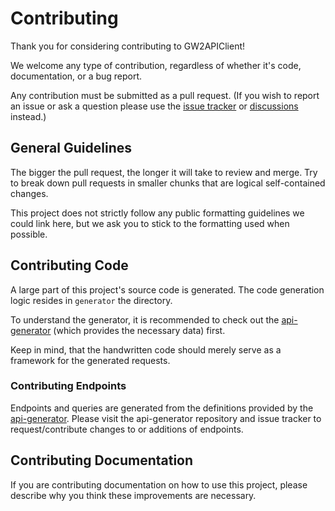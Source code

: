# Contributing

Thank you for considering contributing to GW2APIClient!

We welcome any type of contribution, regardless of whether it's code,
documentation, or a bug report.

Any contribution must be submitted as a pull request. (If you wish to report an
issue or ask a question please use the [issue tracker](https://github.com/GW2ToolBelt/GW2APIClient/issues)
or [discussions](https://github.com/GW2ToolBelt/GW2APIClient/discussions) instead.)


## General Guidelines

The bigger the pull request, the longer it will take to review and merge. Try to
break down pull requests in smaller chunks that are logical self-contained
changes.

This project does not strictly follow any public formatting guidelines we could
link here, but we ask you to stick to the formatting used when possible.


## Contributing Code

A large part of this project's source code is generated. The code generation
logic resides in `generator` the directory.

To understand the generator, it is recommended to check out the [api-generator](https://github.com/GW2ToolBelt/api-generator)
(which provides the necessary data) first.

Keep in mind, that the handwritten code should merely serve as a framework for
the generated requests.

### Contributing Endpoints

Endpoints and queries are generated from the definitions provided by the [api-generator](https://github.com/GW2ToolBelt/api-generator).
Please visit the api-generator repository and issue tracker to
request/contribute changes to or additions of endpoints.


## Contributing Documentation

If you are contributing documentation on how to use this project, please
describe why you think these improvements are necessary.